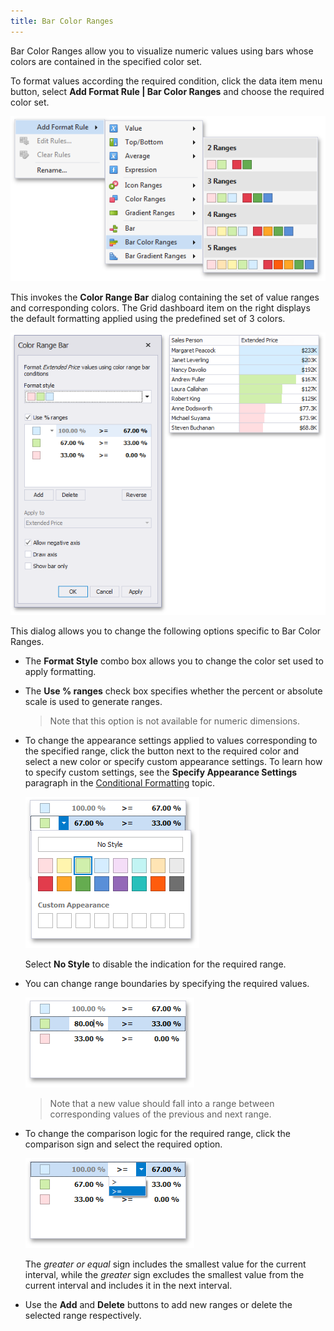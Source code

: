 ```yaml
---
title: Bar Color Ranges
---
```

Bar Color Ranges allow you to visualize numeric values using bars whose colors are contained in the specified color set.

To format values according the required condition, click the data item menu button, select **Add Format Rule | Bar Color Ranges** and choose the required color set.

![BarColorRanges_Menu](../../../../images/Img120036.png)

This invokes the **Color Range Bar** dialog containing the set of value ranges and corresponding colors. The Grid dashboard item on the right displays the default formatting applied using the predefined set of 3 colors.

![ConditionalFormatting_ColorRangeBarDialog](../../../../images/Img120018.png)

This dialog allows you to change the following options specific to Bar Color Ranges.
* The **Format Style** combo box allows you to change the color set used to apply formatting.
* The **Use % ranges** check box specifies whether the percent or absolute scale is used to generate ranges.
	
	> Note that this option is not available for numeric dimensions.
* To change the appearance settings applied to values corresponding to the specified range, click the button next to the required color and select a new color or specify custom appearance settings. To learn how to specify custom settings, see the **Specify Appearance Settings** paragraph in the [Conditional Formatting](../../../../../dashboard-for-desktop/articles/dashboard-designer/appearance-customization/conditional-formatting.md) topic.
	
	![BarColorRangeDialog_ChangeAppearance](../../../../images/Img120019.png)
	
	Select **No Style** to disable the indication for the required range.
* You can change range boundaries by specifying the required values.
	
	![ColorRangeSetDialog_ChangeRangeStop](../../../../images/Img118669.png)
	
	> Note that a new value should fall into a range between corresponding values of the previous and next range.
* To change the comparison logic for the required range, click the comparison sign and select the required option.
	
	![ColorRangeSetDialog_ChangeComparisonLogic](../../../../images/Img118670.png)
	
	The _greater or equal_ sign includes the smallest value for the current interval, while the _greater_ sign excludes the smallest value from the current interval and includes it in the next interval.
* Use the **Add** and **Delete** buttons to add new ranges or delete the selected range respectively.